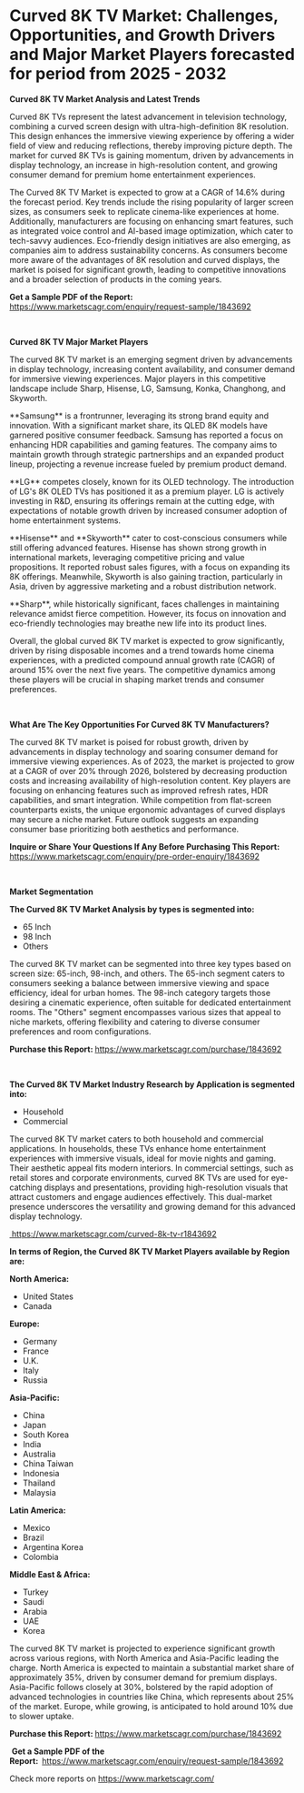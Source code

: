 <p><h1>Curved 8K TV Market: Challenges, Opportunities, and Growth Drivers and Major Market Players forecasted for period from 2025 - 2032</h1></p><p><strong>Curved 8K TV Market Analysis and Latest Trends</strong></p>
<p><p>Curved 8K TVs represent the latest advancement in television technology, combining a curved screen design with ultra-high-definition 8K resolution. This design enhances the immersive viewing experience by offering a wider field of view and reducing reflections, thereby improving picture depth. The market for curved 8K TVs is gaining momentum, driven by advancements in display technology, an increase in high-resolution content, and growing consumer demand for premium home entertainment experiences.</p><p>The Curved 8K TV Market is expected to grow at a CAGR of 14.6% during the forecast period. Key trends include the rising popularity of larger screen sizes, as consumers seek to replicate cinema-like experiences at home. Additionally, manufacturers are focusing on enhancing smart features, such as integrated voice control and AI-based image optimization, which cater to tech-savvy audiences. Eco-friendly design initiatives are also emerging, as companies aim to address sustainability concerns. As consumers become more aware of the advantages of 8K resolution and curved displays, the market is poised for significant growth, leading to competitive innovations and a broader selection of products in the coming years.</p></p>
<p><strong>Get a Sample PDF of the Report:&nbsp;</strong> <a href="https://www.marketscagr.com/enquiry/request-sample/1843692?utm_campaign=1995&utm_medium=2&utm_source=Github&utm_content=ia&utm_term=10022025&utm_id=curved-8k-tv">https://www.marketscagr.com/enquiry/request-sample/1843692</a></p>
<p>&nbsp;</p>
<p><strong>Curved 8K TV Major Market Players</strong></p>
<p><p>The curved 8K TV market is an emerging segment driven by advancements in display technology, increasing content availability, and consumer demand for immersive viewing experiences. Major players in this competitive landscape include Sharp, Hisense, LG, Samsung, Konka, Changhong, and Skyworth.</p><p>**Samsung** is a frontrunner, leveraging its strong brand equity and innovation. With a significant market share, its QLED 8K models have garnered positive consumer feedback. Samsung has reported a focus on enhancing HDR capabilities and gaming features. The company aims to maintain growth through strategic partnerships and an expanded product lineup, projecting a revenue increase fueled by premium product demand.</p><p>**LG** competes closely, known for its OLED technology. The introduction of LG's 8K OLED TVs has positioned it as a premium player. LG is actively investing in R&D, ensuring its offerings remain at the cutting edge, with expectations of notable growth driven by increased consumer adoption of home entertainment systems.</p><p>**Hisense** and **Skyworth** cater to cost-conscious consumers while still offering advanced features. Hisense has shown strong growth in international markets, leveraging competitive pricing and value propositions. It reported robust sales figures, with a focus on expanding its 8K offerings. Meanwhile, Skyworth is also gaining traction, particularly in Asia, driven by aggressive marketing and a robust distribution network.</p><p>**Sharp**, while historically significant, faces challenges in maintaining relevance amidst fierce competition. However, its focus on innovation and eco-friendly technologies may breathe new life into its product lines. </p><p>Overall, the global curved 8K TV market is expected to grow significantly, driven by rising disposable incomes and a trend towards home cinema experiences, with a predicted compound annual growth rate (CAGR) of around 15% over the next five years. The competitive dynamics among these players will be crucial in shaping market trends and consumer preferences.</p></p>
<p>&nbsp;</p>
<p><strong>What Are The Key Opportunities For Curved 8K TV Manufacturers?</strong></p>
<p><p>The curved 8K TV market is poised for robust growth, driven by advancements in display technology and soaring consumer demand for immersive viewing experiences. As of 2023, the market is projected to grow at a CAGR of over 20% through 2026, bolstered by decreasing production costs and increasing availability of high-resolution content. Key players are focusing on enhancing features such as improved refresh rates, HDR capabilities, and smart integration. While competition from flat-screen counterparts exists, the unique ergonomic advantages of curved displays may secure a niche market. Future outlook suggests an expanding consumer base prioritizing both aesthetics and performance.</p></p>
<p><strong>Inquire or Share Your Questions If Any Before Purchasing This Report:</strong> <a href="https://www.marketscagr.com/enquiry/pre-order-enquiry/1843692?utm_campaign=1995&utm_medium=2&utm_source=Github&utm_content=ia&utm_term=10022025&utm_id=curved-8k-tv">https://www.marketscagr.com/enquiry/pre-order-enquiry/1843692</a></p>
<p>&nbsp;</p>
<p><strong>Market Segmentation</strong></p>
<p><strong>The Curved 8K TV Market Analysis by types is segmented into:</strong></p>
<p><ul><li>65 Inch</li><li>98 Inch</li><li>Others</li></ul></p>
<p><p>The curved 8K TV market can be segmented into three key types based on screen size: 65-inch, 98-inch, and others. The 65-inch segment caters to consumers seeking a balance between immersive viewing and space efficiency, ideal for urban homes. The 98-inch category targets those desiring a cinematic experience, often suitable for dedicated entertainment rooms. The "Others" segment encompasses various sizes that appeal to niche markets, offering flexibility and catering to diverse consumer preferences and room configurations.</p></p>
<p><strong>Purchase this Report:&nbsp;</strong><a href="https://www.marketscagr.com/purchase/1843692?utm_campaign=1995&utm_medium=2&utm_source=Github&utm_content=ia&utm_term=10022025&utm_id=curved-8k-tv">https://www.marketscagr.com/purchase/1843692</a></p>
<p>&nbsp;</p>
<p><strong>The Curved 8K TV Market Industry Research by Application is segmented into:</strong></p>
<p><ul><li>Household</li><li>Commercial</li></ul></p>
<p><p>The curved 8K TV market caters to both household and commercial applications. In households, these TVs enhance home entertainment experiences with immersive visuals, ideal for movie nights and gaming. Their aesthetic appeal fits modern interiors. In commercial settings, such as retail stores and corporate environments, curved 8K TVs are used for eye-catching displays and presentations, providing high-resolution visuals that attract customers and engage audiences effectively. This dual-market presence underscores the versatility and growing demand for this advanced display technology.</p></p>
<p><a href="https://www.marketscagr.com/curved-8k-tv-r1843692?utm_campaign=1995&utm_medium=2&utm_source=Github&utm_content=ia&utm_term=10022025&utm_id=curved-8k-tv">&nbsp;https://www.marketscagr.com/curved-8k-tv-r1843692</a></p>
<p><strong>In terms of Region, the Curved 8K TV Market Players available by Region are:</strong></p>
<p>
    <p> <strong> North America: </strong>
        <ul>
            <li>United States</li>
            <li>Canada</li>
        </ul>
        </p> 
    <p> <strong> Europe: </strong>
        <ul>
            <li>Germany</li>
            <li>France</li>
            <li>U.K.</li>
            <li>Italy</li>
            <li>Russia</li>
        </ul>
        </p> 
    <p> <strong> Asia-Pacific: </strong>
        <ul>
            <li>China</li>
            <li>Japan</li>
            <li>South Korea</li>
            <li>India</li>
            <li>Australia</li>
            <li>China Taiwan</li>
            <li>Indonesia</li>
            <li>Thailand</li>
            <li>Malaysia</li>
        </ul>
        </p> 
    <p> <strong> Latin America: </strong>
        <ul>
            <li>Mexico</li>
            <li>Brazil</li>
            <li>Argentina Korea</li>
            <li>Colombia</li>
        </ul>
        </p> 
    <p> <strong> Middle East & Africa: </strong>
        <ul>
            <li>Turkey</li>
            <li>Saudi</li>
            <li>Arabia</li>
            <li>UAE</li>
            <li>Korea</li>
        </ul>
    </p>
    </p>
<p><p>The curved 8K TV market is projected to experience significant growth across various regions, with North America and Asia-Pacific leading the charge. North America is expected to maintain a substantial market share of approximately 35%, driven by consumer demand for premium displays. Asia-Pacific follows closely at 30%, bolstered by the rapid adoption of advanced technologies in countries like China, which represents about 25% of the market. Europe, while growing, is anticipated to hold around 10% due to slower uptake.</p></p>
<p><strong>Purchase this Report: </strong><a href="https://www.marketscagr.com/purchase/1843692?utm_campaign=1995&utm_medium=2&utm_source=Github&utm_content=ia&utm_term=10022025&utm_id=curved-8k-tv">https://www.marketscagr.com/purchase/1843692</a></p>
<p>&nbsp;<strong>Get a Sample PDF of the Report:&nbsp;&nbsp;</strong><a href="https://www.marketscagr.com/enquiry/request-sample/1843692?utm_campaign=1995&utm_medium=2&utm_source=Github&utm_content=ia&utm_term=10022025&utm_id=curved-8k-tv">https://www.marketscagr.com/enquiry/request-sample/1843692</a></p>
<p><strong></strong></p>
<p>Check more reports on <a href="https://www.marketscagr.com/?utm_campaign=1995&utm_medium=2&utm_source=Github&utm_content=ia&utm_term=10022025&utm_id=curved-8k-tv">https://www.marketscagr.com/</a></p>